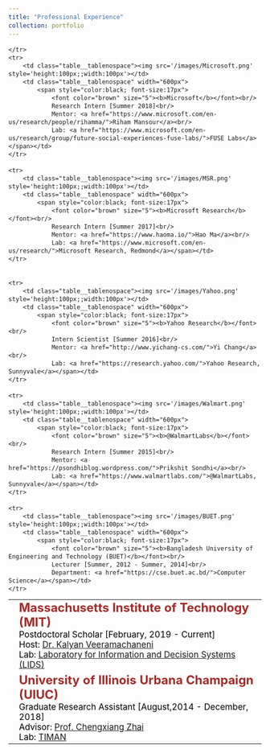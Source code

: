 ```yaml
---
title: "Professional Experience"
collection: portfolio
---
```


<table class="table__tablenospace">
	<tr>
		<td class="table__tablenospace"><img src='/images/MIT.png' style='height:100px;width:100px'></td>
		<td class="table__tablenospace" align="left">
			<span style="color:black; font-size:17px"> 
				<font color="brown" size="5"><b>Massachusetts Institute of Technology (MIT)</b></font><br/>
				Postdoctoral Scholar [February, 2019 - Current]<br/>
				Host: <a href="https://kalyan.lids.mit.edu/">Dr. Kalyan Veeramachaneni</a><br/>
				Lab: <a href="https://lids.mit.edu/">Laboratory for Information and Decision Systems (LIDS)</a></span></td>
 	</tr>
	<tr>
		<td class="table__tablenospace"><img src='/images/UIUC.png' style='height:100px;width:100px'></td>
		<td class="table__tablenospace" width="600px">
			<span style="color:black; font-size:17px"> 
				<font color="brown" size="5"><b>University of Illinois Urbana Champaign (UIUC)</b></font><br/>
				Graduate Research Assistant [August,2014 - December, 2018]<br/>
				Advisor: <a href="hhttp://czhai.cs.illinois.edu/">Prof. Chengxiang Zhai</a><br/>
				Lab: <a href="http://sifaka.cs.uiuc.edu/ir/">TIMAN</a></span></td>
    		
 	</tr>
	<tr>
		<td class="table__tablenospace"><img src='/images/Microsoft.png' style='height:100px;;width:100px'></td>
		<td class="table__tablenospace" width="600px">
			<span style="color:black; font-size:17px"> 
				<font color="brown" size="5"><b>Microsoft</b></font><br/>
				Research Intern [Summer 2018]<br/>
				Mentor: <a href="https://www.microsoft.com/en-us/research/people/rihamma/">Riham Mansour</a><br/>
				Lab: <a href="https://www.microsoft.com/en-us/research/group/future-social-experiences-fuse-labs/">FUSE Labs</a></span></td>
 	</tr>
	
	<tr>
		<td class="table__tablenospace"><img src='/images/MSR.png' style='height:100px;;width:100px'></td>
		<td class="table__tablenospace" width="600px">
			<span style="color:black; font-size:17px"> 
				<font color="brown" size="5"><b>Microsoft Research</b></font><br/>
				Research Intern [Summer 2017]<br/>
				Mentor: <a href="https://www.haoma.io/">Hao Ma</a><br/>
				Lab: <a href="https://www.microsoft.com/en-us/research/">Microsoft Research, Redmond</a></span></td>
 	</tr>
	
	
	<tr>
		<td class="table__tablenospace"><img src='/images/Yahoo.png' style='height:100px;;width:100px'></td>
		<td class="table__tablenospace" width="600px">
			<span style="color:black; font-size:17px"> 
				<font color="brown" size="5"><b>Yahoo Research</b></font><br/>
				Intern Scientist [Summer 2016]<br/>
				Mentor: <a href="http://www.yichang-cs.com/">Yi Chang</a><br/>
				Lab: <a href="https://research.yahoo.com/">Yahoo Research, Sunnyvale</a></span></td>
 	</tr>
	
	<tr>
		<td class="table__tablenospace"><img src='/images/Walmart.png' style='height:100px;;width:100px'></td>
		<td class="table__tablenospace" width="600px">
			<span style="color:black; font-size:17px"> 
				<font color="brown" size="5"><b>@WalmartLabs</b></font><br/>
				Research Intern [Summer 2015]<br/>
				Mentor: <a href="https://psondhiblog.wordpress.com/">Prikshit Sondhi</a><br/>
				Lab: <a href="https://www.walmartlabs.com/">@WalmartLabs, Sunnyvale</a></span></td>
 	</tr>
 	
 	<tr>
		<td class="table__tablenospace"><img src='/images/BUET.png' style='height:100px;;width:100px'></td>
		<td class="table__tablenospace" width="600px">
			<span style="color:black; font-size:17px"> 
				<font color="brown" size="5"><b>Bangladesh University of Engineering and Technology (BUET)</b></font><br/>
				Lecturer [Summer, 2012 - Summer, 2014]<br/>
				Department: <a href="https://cse.buet.ac.bd/">Computer Science</a></span></td>
 	</tr>
	
	
</table>










